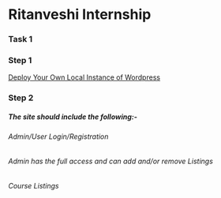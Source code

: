 # Ritanveshi Internship

### Task 1

### Step 1 

[Deploy Your Own Local  Instance of Wordpress](https://www.wpbeginner.com/wp-tutorials/how-to-install-wordpress-on-your-windows-computer-using-wamp/)

### Step 2

##### The site should include the following:-

###### Admin/User Login/Registration
###### Admin has the full access and can add and/or remove Listings
###### Course Listings

